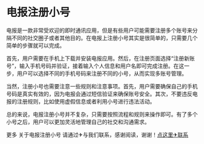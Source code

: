 # 电报注册小号

电报是一款非常受欢迎的即时通讯应用，但是有些用户可能需要注册多个账号来分隔不同的社交圈子或者其他目的。在电报上注册小号其实是很简单的，只需要几个简单的步骤就可以完成。

首先，用户需要在手机上下载并安装电报应用。然后，在注册页面选择“注册新账号”，输入手机号码并验证，接着输入个人信息和用户名即可完成注册。在这一步，用户可以选择不同的手机号码来注册不同的小号，从而实现多账号管理。

当然，注册小号也需要注意一些规则和注意事项。首先，用户需要确保自己的手机号码是真实有效的，因为电报会通过短信验证来确保账号安全。其次，不要违反电报的注册规则，比如使用虚假信息或者利用小号进行违法活动。

总的来说，电报注册小号并不复杂，只需要按照流程和规则来操作即可。有了多个小号之后，用户可以更加灵活地管理自己的社交和沟通需求。

更多 关于电报注册小号 请通过✈与我们联系，感谢阅读，谢谢！[点这里✈联系](https://b.k02.cc)